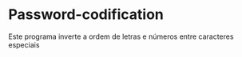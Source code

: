 # Password-codification
Este programa inverte a ordem de letras e números entre caracteres especiais

